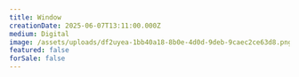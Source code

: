 ```yaml
---
title: Window
creationDate: 2025-06-07T13:11:00.000Z
medium: Digital
image: /assets/uploads/df2uyea-1bb40a18-8b0e-4d0d-9deb-9caec2ce63d8.png
featured: false
forSale: false
---
```

